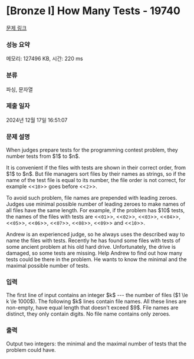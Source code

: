 # [Bronze I] How Many Tests - 19740 

[문제 링크](https://www.acmicpc.net/problem/19740) 

### 성능 요약

메모리: 127496 KB, 시간: 220 ms

### 분류

파싱, 문자열

### 제출 일자

2024년 12월 17일 16:51:07

### 문제 설명

<p style="user-select: auto !important;">When judges prepare tests for the programming contest problem, they number tests from $1$ to $n$.</p>

<p style="user-select: auto !important;">It is convenient if the files with tests are shown in their correct order, from $1$ to $n$. But file managers sort files by their names as strings, so if the name of the test file is equal to its number, the file order is not correct, for example <<<code style="user-select: auto !important;">10</code>>> goes before <<<code style="user-select: auto !important;">2</code>>>.  </p>

<p style="user-select: auto !important;">To avoid such problem, file names are prepended with leading zeroes. Judges use minimal possible number of leading zeroes to make names of all files have the same length. For example, if the problem has $10$ tests, the names of the files with tests are <<<code style="user-select: auto !important;">01</code>>>, <<<code style="user-select: auto !important;">02</code>>>, <<<code style="user-select: auto !important;">03</code>>>, <<<code style="user-select: auto !important;">04</code>>>, <<<code style="user-select: auto !important;">05</code>>>, <<<code style="user-select: auto !important;">06</code>>>, <<<code style="user-select: auto !important;">07</code>>>, <<<code style="user-select: auto !important;">08</code>>>, <<<code style="user-select: auto !important;">09</code>>> and <<<code style="user-select: auto !important;">10</code>>>.</p>

<p style="user-select: auto !important;">Andrew is an experienced judge, so he always uses the described way to name the files with tests. Recently he has found some files with tests of some ancient problem at his old hard drive. Unfortunately, the drive is damaged, so some tests are missing. Help Andrew to find out how many tests could be there in the problem. He wants to know the minimal and the maximal possible number of tests.</p>

### 입력 

 <p style="user-select: auto !important;">The first line of input contains an integer $k$  --- the number of files ($1 \le k \le 1000$). The following $k$ lines contain file names. All these lines are non-empty, have equal length that doesn't exceed $9$. File names are distinct, they only contain digits. No file name contains only zeroes.</p>

### 출력 

 <p style="user-select: auto !important;">Output two integers: the minimal and the maximal number of tests that the problem could have.</p>

